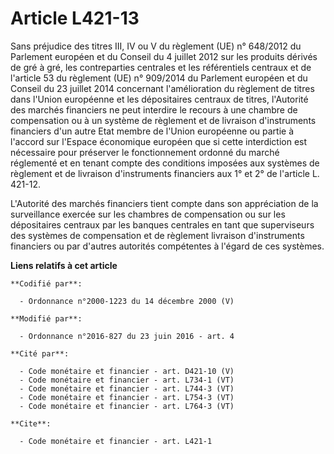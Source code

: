 # Article L421-13

Sans préjudice des titres III, IV ou V du règlement (UE) n° 648/2012 du Parlement européen et du Conseil du 4 juillet 2012
sur les produits dérivés de gré à gré, les contreparties centrales et les référentiels centraux et de l'article 53 du
règlement (UE) n° 909/2014 du Parlement européen et du Conseil du 23 juillet 2014 concernant l'amélioration du règlement de
titres dans l'Union européenne et les dépositaires centraux de titres, l'Autorité des marchés financiers ne peut interdire le
recours à une chambre de compensation ou à un système de règlement et de livraison d'instruments financiers d'un autre Etat
membre de l'Union européenne ou partie à l'accord sur l'Espace économique européen que si cette interdiction est nécessaire
pour préserver le fonctionnement ordonné du marché réglementé et en tenant compte des conditions imposées aux systèmes de
règlement et de livraison d'instruments financiers aux 1° et 2° de l'article L. 421-12. 

L'Autorité des marchés financiers tient compte dans son appréciation de la surveillance exercée sur les chambres de
compensation ou sur les dépositaires centraux par les banques centrales en tant que superviseurs des systèmes de compensation
et de règlement livraison d'instruments financiers ou par d'autres autorités compétentes à l'égard de ces systèmes.

**Liens relatifs à cet article**

	**Codifié par**:

	  - Ordonnance n°2000-1223 du 14 décembre 2000 (V)

	**Modifié par**:

	  - Ordonnance n°2016-827 du 23 juin 2016 - art. 4

	**Cité par**:

	  - Code monétaire et financier - art. D421-10 (V)
	  - Code monétaire et financier - art. L734-1 (VT)
	  - Code monétaire et financier - art. L744-3 (VT)
	  - Code monétaire et financier - art. L754-3 (VT)
	  - Code monétaire et financier - art. L764-3 (VT)

	**Cite**:

	  - Code monétaire et financier - art. L421-1

